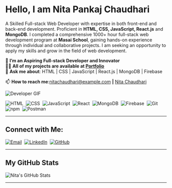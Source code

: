 # Hello, I am Nita Pankaj Chaudhari  

A Skilled Full-stack Web Developer with expertise in both front-end and back-end development. Proficient in **HTML, CSS, JavaScript, React.js** and **MongoDB**. I completed a comprehensive 1000+ hour full-stack web development program at **Masai School**, gaining hands-on experience through individual and collaborative projects. I am seeking an opportunity to apply my skills and grow in the field of web development.  

🌱 **I’m an Aspiring Full-stack Developer and Innovator**  
👨‍💻 **All of my projects are available at [Portfolio](#)**  
💬 **Ask me about**: HTML | CSS | JavaScript | React.js | MongoDB | Firebase  

📫 **How to reach me**:[nitachaudhari@example.com](mailto:nitachaudhari@example.com) **|** [Nita Chaudhari](https://www.linkedin.com/in/nita-chaudhari-a94038128/)

![Developer GIF](https://media.giphy.com/media/your-gif-url.gif)


![HTML](https://img.shields.io/badge/HTML-E34F26?style=for-the-badge&logo=html5&logoColor=white)&nbsp;
![CSS](https://img.shields.io/badge/CSS-1572B6?style=for-the-badge&logo=css3&logoColor=white)&nbsp;
![JavaScript](https://img.shields.io/badge/JavaScript-F7DF1E?style=for-the-badge&logo=javascript&logoColor=black)&nbsp;
![React](https://img.shields.io/badge/React-61DAFB?style=for-the-badge&logo=react&logoColor=black)&nbsp;
![MongoDB](https://img.shields.io/badge/MongoDB-47A248?style=for-the-badge&logo=mongodb&logoColor=white)&nbsp;
![Firebase](https://img.shields.io/badge/Firebase-FFCA28?style=for-the-badge&logo=firebase&logoColor=black)&nbsp;
![Git](https://img.shields.io/badge/Git-F05032?style=for-the-badge&logo=git&logoColor=white)&nbsp;
![npm](https://img.shields.io/badge/npm-CB3837?style=for-the-badge&logo=npm&logoColor=white)&nbsp;
![Postman](https://img.shields.io/badge/Postman-FF6C37?style=for-the-badge&logo=postman&logoColor=white)

---

## Connect with Me:  
[![Email](https://img.shields.io/badge/Email-D14836?style=for-the-badge&logo=gmail&logoColor=white)](mailto:nitachaudhari@example.com)&nbsp;
[![LinkedIn](https://img.shields.io/badge/LinkedIn-0077B5?style=for-the-badge&logo=linkedin&logoColor=white)](https://www.linkedin.com/in/nita-chaudhari-a94038128/)&nbsp;
[![GitHub](https://img.shields.io/badge/GitHub-181717?style=for-the-badge&logo=github&logoColor=white)](https://github.com/NitaChaudhari)&nbsp;


---

## My GitHub Stats  
![Nita's GitHub Stats](https://github-readme-stats.vercel.app/api?username=NitaChaudhari&show_icons=true&theme=radical)  

---
